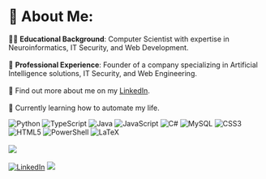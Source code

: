 # 🍊 About Me:

👨‍🎓 **Educational Background**: Computer Scientist with expertise in Neuroinformatics, IT Security, and Web Development.
<br><br>
🦉 **Professional Experience**: Founder of a company specializing in Artificial Intelligence solutions, IT Security, and Web Engineering.
<br><br>🔗 Find out more about me on my  [LinkedIn](https://linkedin.com/in/tim-liebhaber). <br><br>🤖 Currently learning how to automate my life.

![Python](https://img.shields.io/badge/python-3670A0?style=flat&logo=python&logoColor=ffdd54) ![TypeScript](https://img.shields.io/badge/typescript-%23007ACC.svg?style=flat&logo=typescript&logoColor=white) ![Java](https://img.shields.io/badge/java-%23ED8B00.svg?style=flat&logo=openjdk&logoColor=white) ![JavaScript](https://img.shields.io/badge/javascript-%23323330.svg?style=flat&logo=javascript&logoColor=%23F7DF1E) ![C#](https://img.shields.io/badge/c%23-%23239120.svg?style=flat&logo=csharp&logoColor=white) ![MySQL](https://img.shields.io/badge/mysql-4479A1.svg?style=flat&logo=mysql&logoColor=white) ![CSS3](https://img.shields.io/badge/css3-%231572B6.svg?style=flat&logo=css3&logoColor=white) ![HTML5](https://img.shields.io/badge/html5-%23E34F26.svg?style=flat&logo=html5&logoColor=white) ![PowerShell](https://img.shields.io/badge/PowerShell-%235391FE.svg?style=flat&logo=powershell&logoColor=white)  ![LaTeX](https://img.shields.io/badge/latex-%23008080.svg?style=flat&logo=latex&logoColor=white) <br/><br/> ![](https://github-readme-stats.vercel.app/api?username=timliebhaber&theme=radical&hide_border=true&include_all_commits=false&count_private=true)
<br/><br/> [![LinkedIn](https://img.shields.io/badge/LinkedIn-%230077B5.svg?logo=linkedin&logoColor=white)](https://linkedin.com/in/tim-liebhaber) [![](https://visitcount.itsvg.in/api?id=timliebhaber&icon=3&color=8)](https://github.com/timliebhaber)
